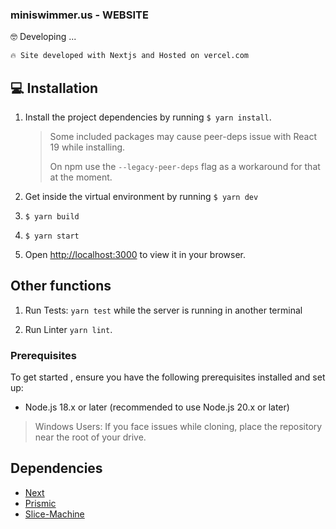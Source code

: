 
<!-- <img align="right" src="./assets/logo-miniswimmer.us.jpg" width="260px"> -->
<h3 align="left" >miniswimmer.us
 - WEBSITE</h3>

<!-- 👉 URL-DEV [https://five06tek-website.onrender.com](https://five06tek-website.onrender.com) -->

🤓 Developing ...

```bash
🔥 Site developed with Nextjs and Hosted on vercel.com
```

## 💻 Installation

1. Install the project dependencies by running `$ yarn install`.

    > Some included packages may cause peer-deps issue with React 19 while installing.
    >
    > On npm use the `--legacy-peer-deps` flag as a workaround for that at the moment.

2. Get inside the virtual environment by running `$ yarn dev`
3. `$ yarn build`
4. `$ yarn start`

5. Open [http://localhost:3000](http://localhost:3000) to view it in your browser.

## Other functions

1. Run Tests: `yarn test` while the server is running in another terminal

2. Run Linter `yarn lint`.


### Prerequisites
To get started , ensure you have the following prerequisites installed and set up:

- Node.js 18.x or later (recommended to use Node.js 20.x or later)

> Windows Users: If you face issues while cloning, place the repository near the root of your drive.

## Dependencies

- [Next](https://nextjs.org/docs/getting-started)
- [Prismic](https://Prismic.io)
- [Slice-Machine](https://www.slicemachine.dev/)
